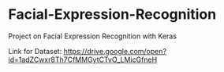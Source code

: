 # Facial-Expression-Recognition
Project on Facial Expression Recognition with Keras

Link for Dataset: https://drive.google.com/open?id=1adZCwxr8Th7CfMMGytCTvO_LMicGfneH

